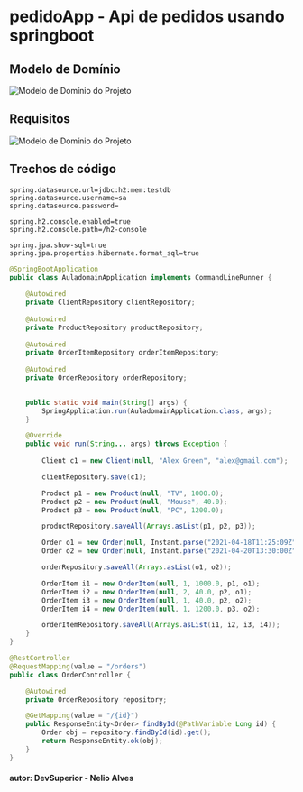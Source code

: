 # pedidoApp - Api de pedidos usando springboot

## Modelo de Domínio
![Modelo de Domínio do Projeto](https://user-images.githubusercontent.com/2973267/180280117-47a783c9-dbf1-4bc9-98f5-2847ea75ea96.png)

## Requisitos
![Modelo de Domínio do Projeto](https://user-images.githubusercontent.com/2973267/180279710-0825611b-26dc-4f6d-8654-04afe702df5a.png)

## Trechos de código

```
spring.datasource.url=jdbc:h2:mem:testdb
spring.datasource.username=sa
spring.datasource.password=

spring.h2.console.enabled=true
spring.h2.console.path=/h2-console

spring.jpa.show-sql=true
spring.jpa.properties.hibernate.format_sql=true
```

```java
@SpringBootApplication
public class AuladomainApplication implements CommandLineRunner {
	
	@Autowired
	private ClientRepository clientRepository;
	
	@Autowired
	private ProductRepository productRepository;
	
	@Autowired
	private OrderItemRepository orderItemRepository;
	
	@Autowired
	private OrderRepository orderRepository;
	

	public static void main(String[] args) {
		SpringApplication.run(AuladomainApplication.class, args);
	}

	@Override
	public void run(String... args) throws Exception {
		
		Client c1 = new Client(null, "Alex Green", "alex@gmail.com");

		clientRepository.save(c1);

		Product p1 = new Product(null, "TV", 1000.0);
		Product p2 = new Product(null, "Mouse", 40.0);
		Product p3 = new Product(null, "PC", 1200.0);

		productRepository.saveAll(Arrays.asList(p1, p2, p3));

		Order o1 = new Order(null, Instant.parse("2021-04-18T11:25:09Z"), OrderStatus.PAID, c1);
		Order o2 = new Order(null, Instant.parse("2021-04-20T13:30:00Z"), OrderStatus.WAITING, c1);

		orderRepository.saveAll(Arrays.asList(o1, o2));

		OrderItem i1 = new OrderItem(null, 1, 1000.0, p1, o1);
		OrderItem i2 = new OrderItem(null, 2, 40.0, p2, o1);
		OrderItem i3 = new OrderItem(null, 1, 40.0, p2, o2);
		OrderItem i4 = new OrderItem(null, 1, 1200.0, p3, o2);

		orderItemRepository.saveAll(Arrays.asList(i1, i2, i3, i4));
	}
}
```

```java
@RestController
@RequestMapping(value = "/orders")
public class OrderController {

	@Autowired
	private OrderRepository repository;

	@GetMapping(value = "/{id}")
	public ResponseEntity<Order> findById(@PathVariable Long id) {
		Order obj = repository.findById(id).get();
		return ResponseEntity.ok(obj);
	}
}
```

#### autor: DevSuperior - Nelio Alves  
